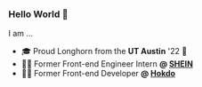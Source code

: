 ### Hello World 👋

I am …

- 🎓 Proud Longhorn from the **UT Austin** '22 🤘
- 👨‍💻 Former Front-end Engineer Intern **@ [SHEIN](https://github.com/sheinsight)**
- 👨‍💻 Former Front-end Developer **@ [Hokdo](https://github.com/hokdo)**

<!--
**alexkuang0/alexkuang0** is a ✨ _special_ ✨ repository because its `README.md` (this file) appears on your GitHub profile.

Here are some ideas to get you started:

- 🔭 I’m currently working on ...
- 🌱 I’m currently learning ...
- 👯 I’m looking to collaborate on ...
- 🤔 I’m looking for help with ...
- 💬 Ask me about ...
- 📫 How to reach me: ...
- 😄 Pronouns: ...
- ⚡ Fun fact: ...
-->
